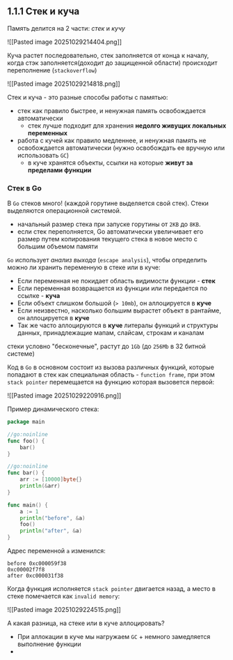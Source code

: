## 1.1.1 Стек и куча
Память делится на 2 части: *стек* и *кучу*

![[Pasted image 20251029214404.png]]

Куча растет последовательно, стек заполняется от конца к началу, когда стэк заполняется(доходит до защищенной области) происходит переполнение (`stackoverflow`)

![[Pasted image 20251029214818.png]]

Cтек и куча - это разные способы работы с памятью:
- стек как правило быстрее, и ненужная память освобождается автоматически
	- стек лучше подходит для хранения **недолго живущих локальных переменных**
- работа с кучей как правило медленнее, и ненужная память не освобождается автоматически (нужно освобождать ее вручную или использовать `GC`)
	- в куче хранятся объекты, ссылки на которые **живут за пределами функции**

### Стек в Go

В `Go` стеков много! (каждой горутине выделяется свой стек). Стеки выделяются операционной системой.
- начальный размер стека при запуске горутины от `2KB` до `8KB`. 
- если стек переполняется, Go автоматически увеличивает его размер путем копирования текущего стека в новое место с большим объемом памяти

`Go` использует *анализ выхода* (`escape analysis`), чтобы определить можно ли хранить переменную в стеке или в куче:
- Если переменная не покидает область видимости функции - **стек**
- Если переменная возвращается из функции или передается по ссылке - **куча**
- Если объект слишком большой (`> 10mb`), он аллоцируется в **куче**
- Если неизвестно, насколько большим вырастет объект в рантайме, он аллоцируется в **куче**
- Так же часто аллоцируются в **куче** литералы функций и структуры данных, принадлежащие мапам, слайсам, строкам и каналам

стеки условно "бесконечные", растут до `1Gb` (до `256Мb` в 32 битной системе)

Код в `Go` в основном состоит из вызова различных функций, которые попадают в стек как специальная область - `function frame`, при этом `stack pointer` перемещается на функцию которая вызовется первой:

![[Pasted image 20251029220916.png]]

Пример динамического стека:

```go
package main

//go:noinline
func foo() {
    bar()
}

//go:noinline
func bar() {
    arr := [10000]byte{}
    println(&arr)
}

func main() {
    a := 1
    println("before", &a)
    foo()
    println("after", &a)
}
```

Адрес переменной `a` изменился:

```
before 0xc000059f38
0xc00002f7f8
after 0xc000031f38
```

Когда функция исполняется  `stack pointer` двигается назад, а место в стеке помечается как `invalid memory`:

![[Pasted image 20251029224515.png]]

А какая разница, на стеке или в куче аллоцировать?

- При аллокации в куче мы нагружаем `GC` + немного замедляется выполнение функции
- 